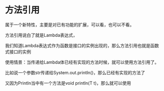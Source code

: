 <!--
 * @Author: your name
 * @Date: 2020-04-18 14:04:06
 * @LastEditTime: 2020-04-18 14:29:35
 * @LastEditors: Please set LastEditors
 * @Description: In User Settings Edit
 * @FilePath: \JavaScholar\docs\1.basics\1.java-basic\17-2-方法引用.md
 -->
<!--
 * @Author: your name
 * @Date: 2020-04-18 14:04:06
 * @LastEditTime: 2020-04-18 14:04:07
 * @LastEditors: Please set LastEditors
 * @Description: In User Settings Edit
 * @FilePath: \JavaScholar\docs\1.basics\1.java-basic\15-方法引用.md
 -->
# 方法引用

属于一个新特性，主要是对已有功能的扩展，可以看，也可以不看。

方法引用说白了就是Lambda表达式，
 
我们知道Lambda表达式作为函数是接口的实例出现的，那么方法引用也就是函数式接口的实例

使用情景：当传递给Lambda体已经有实现的方法时候，就可以使用方法引用了。

比如说一个参数str传递给System.out.println()，那么已经有实现的方法了

又因为Println当中有一个方法是void println(T t)，那么就可以使用